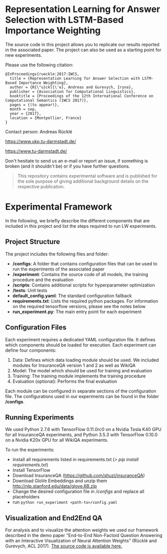 # Representation Learning for Answer Selection with LSTM-Based Importance Weighting

The source code in this project allows you to replicate our results reported in the 
associated paper. The project can also be used as a starting point for new experiments.

Please use the following citation:

```
@InProceedings{rueckle:2017:IWCS,
  title = {Representation Learning for Answer Selection with LSTM-Based Importance Weighting},
  author = {R{\"u}ckl{\'e}, Andreas and Gurevych, Iryna},
  publisher = {Association for Computational Linguistics},
  booktitle = {Proceedings of the 12th International Conference on Computational Semantics (IWCS 2017)},
  pages = {(to appear)},
  month = sep,
  year = {2017},
  location = {Montpellier, France}
}
```

Contact person: Andreas Rücklé

https://www.ukp.tu-darmstadt.de/

https://www.tu-darmstadt.de/


Don't hesitate to send us an e-mail or report an issue, if something is broken (and it shouldn't be) or if you have further questions.

> This repository contains experimental software and is published for the sole purpose of giving additional background details on the respective publication. 



# Experimental Framework

In the following, we briefly describe the different components that are
included in this project and list the steps required to run LW experiments.

## Project Structure

The project includes the following files and folder:

  - __/configs__: A folder that contains configuration files that can be used
		to run the experiments of the associated paper
  - __/experiment__: Contains the source code of all models, the training
		procedure and the evaluation
  - __/scripts__: Contains additional scripts for hyperparameter optimization
  - __/tests__: Unit tests
  - __default_config.yaml__: The standard configuration fallback
  - __requirements.txt__: Lists the required python packages. For information
  		on the required tensorflow versions, please see the notes below
  - __run_experiment.py__: The main entry point for each experiment


## Configuration Files

Each experiment requires a dedicated YAML configuration file. It defines which
components should be loaded for execution. Each experiment can define four
components:

  1. Data: Defines which data loading module should be used. We included
		modules for InsuranceQA version 1 and 2 as well as WikiQA
  2. Model: The model which should be used for training and evaluation
  3. Training: The training module implements the training procedure
  4. Evaluation (optional): Performs the final evaluation

Each module can be configured in separate sections of the configuration file.
The configurations used in our experiments can be found in the folder __/configs__.


## Running Experiments

We used Python 2.7.6 with TensorFlow 0.11.0rc0 on a Nvidia Tesla K40 GPU for
all InsuranceQA experiments, and Python 3.5.3 with TensorFlow 0.10.0 on a
Nvidia K20x GPU for all WikiQA experiments.

To run the experiments:

  - Install all requirements listed in requirements.txt (_> pip install
		requirements.txt_)
  - Install TensorFlow
  - Download InsuranceQA (https://github.com/shuzi/insuranceQA)
  - Download GloVe Embeddings and unzip them
		http://nlp.stanford.edu/data/glove.6B.zip
  - Change the desired configuration file in _/configs_ and replace all
		_<path-to>_ placeholders
  - run ```python run_experiment <path-to>/config.yaml```


## Visualization and End2End QA

For analysis and to visualize the attention weights we used our framework described 
in the demo paper "End-to-End Non-Factoid Question Answering with an Interactive 
Visualization of Neural Attention Weights" (Rücklé and Gurevych, ACL 2017). 
[The source code is available here.](https://github.com/UKPLab/acl2017-non-factoid-qa/blob/master/Candidate-Ranking/experiment/qa/model/lw_bilstm.py)